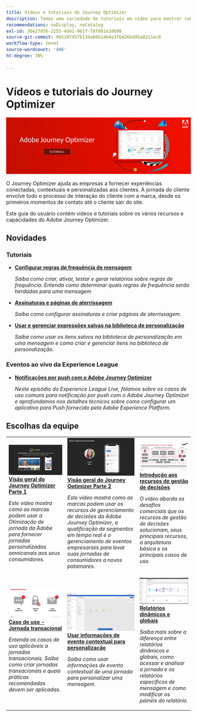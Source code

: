 ```yaml
---
title: Vídeos e tutoriais do Journey Optimizer
description: Temos uma variedade de tutoriais em vídeo para mostrar como aproveitar os benefícios do Journey Optimizer.
recommendations: noDisplay, noCatalog
exl-id: 36e27d56-2255-4d41-961f-f8fd01e2d698
source-git-commit: 9b5107457b134a66b1464a3f6d26bd95a8211ec8
workflow-type: tm+mt
source-wordcount: '406'
ht-degree: 70%

---
```



# Vídeos e tutoriais do Journey Optimizer

![](./assets/ajo-banner.png)

O Journey Optimizer ajuda as empresas a fornecer experiências conectadas, contextuais e personalizadas aos clientes. A jornada do cliente envolve todo o processo de interação do cliente com a marca, desde os primeiros momentos de contato até o cliente sair do site.

Este guia do usuário contém vídeos e tutoriais sobre os vários recursos e capacidades do Adobe Journey Optimizer.

## Novidades

### Tutoriais

* **[Configurar regras de frequência de mensagem](/help/administration/configure-frequency-rules.md)**

   *Saiba como criar, ativar, testar e gerar relatórios sobre regras de frequência. Entenda como determinar quais regras de frequência serão herdadas para uma mensagem*

* **[Assinaturas e páginas de aterrissagem](/help/subscriptions-and-landing-pages.md)**

   *Saiba como configurar assinaturas e criar páginas de aterrissagem.*

* **[Usar e gerenciar expressões salvas na biblioteca de personalização](/help/personalize-content/use-and-manage-saved-expressions-in-personalization-library.md)**

   *Saiba como usar os itens salvos na biblioteca de personalização em uma mensagem e como criar e gerenciar itens na biblioteca de personalização.*

### Eventos ao vivo da Experience League

* **[Notificações por push com o Adobe Journey Optimizer](https://experienceleague.adobe.com/docs/experience-league-live-events/events/episodes/exl-live-episode-05-12-22.html?lang=pt-BR)**

   *Neste episódio do Experience League Live, falamos sobre os casos de uso comuns para notificação por push com o Adobe Journey Optimizer e aprofundamos nos detalhes técnicos sobre como configurar um aplicativo para Push fornecido pela Adobe Experience Platform.*

## Escolhas da equipe

<table>
<tr>
  <td>
    <a href="./introduction/journey-optimizer-overview-part-1.md">
      <img alt="Visão geral do Journey Optimizer Parte 1 — fornecer jornadas omnicanais (vídeo)" src="./assets/334174.jpg"/>
    </a>
    <div>
      <a href="./introduction/journey-optimizer-overview-part-1.md">
    <strong>Visão geral do Journey Optimizer Parte 1 </strong>
    </a>
    </div>
    <p>
    <em>Este vídeo mostra como as marcas podem usar a Otimização de jornada da Adobe para fornecer jornadas personalizadas omnicanais aos seus consumidores.</em>
    <p>
  </td>
    <td>
    <a href="./introduction/journey-optimizer-overview-part-2.md">
      <img alt="Visão geral do Journey Optimizer Parte 2 — fornecer jornadas omnicanais (vídeo)" src="./assets/334175.jpg"/>
    </a>
    <div>
      <a href="./introduction/journey-optimizer-overview-part-2.md">
    <strong>Visão geral do Journey Optimizer Parte 2  </strong>
    </a>
    </div>
    <p>
    <em>Este vídeo mostra como as marcas podem usar os recursos de gerenciamento de decisões da Adobe Journey Optimizer, a qualificação de segmentos em tempo real e o gerenciamento de eventos empresariais para levar suas jornadas de consumidores a novos patamares.</em>
    <p>
  </td>
  </td>
    <td>
    <a href="./decision-management/create-decisions.md">
      <img alt="Introdução aos recursos de gestão de decisões" src="./assets/326961.jpg"/>
    </a>
    <div>
      <a href="./decision-management/create-decisions.md">
    <strong>Introdução aos recursos de gestão de decisões </strong>
    </a>
    </div>
    <p>
    <em>O vídeo aborda os desafios comerciais que os recursos de gestão de decisões solucionam, seus principais recursos, a arquitetura básica e os principais casos de uso.

</em>
    <p>
  </td>
</tr>
<tr>
  <td>
    <a href="./create-journeys/use-case-transactional-journey.md">
      <img alt="Caso de uso - Jornada transacional " src="./assets/334202.jpeg"/>
    </a>
    <div>
      <a href="./create-journeys/use-case-transactional-journey.md">
    <strong>Caso de uso - Jornada transacional </strong>
    </a>
    </div>
    <p>
    <em>Entenda os casos de uso aplicáveis a jornadas transacionais. Saiba como criar jornadas transacionais e quais práticas recomendadas devem ser aplicadas.</em>
    <p>
  </td>
    <td>
    <a href="./personalize-content/use-contextual-event-information-for-personalization.md">
      <img alt="Usar informações de evento contextual para personalização" src="./assets/334165.jpg"/>
    </a>
    <div>
      <a href="./personalize-content/use-contextual-event-information-for-personalization.md">
    <strong>Usar informações de evento contextual para personalização </strong>
    </a>
    </div>
    <p>
    <em>Saiba como usar informações de evento contextual de uma jornada para personalizar uma mensagem.</em>
    <p>
  </td>
  </td>
    <td>
    <a href="./report-and-monitor/live-and-global-reports.md">
      <img alt="Relatórios dinâmicos e globais" src="./assets/334108.jpg"/>
    </a>
    <div>
      <a href="./report-and-monitor/live-and-global-reports.md">
    <strong>Relatórios dinâmicos e globais </strong>
    </a>
    </div>
    <p>
    <em>Saiba mais sobre a diferença entre relatórios dinâmicos e globais, como acessar e analisar a jornada e os relatórios específicos de mensagem e como modificar os painéis do relatório.

</em>
    <p>
  </td>
</tr>
</table>
